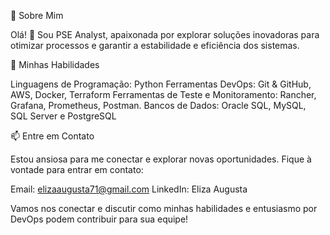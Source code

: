 :woman:  Sobre Mim

Olá! 👋 Sou PSE Analyst, apaixonada por explorar soluções inovadoras para otimizar processos e garantir a estabilidade e eficiência dos sistemas.

:rocket:  Minhas Habilidades

Linguagens de Programação: Python
Ferramentas DevOps: Git & GitHub, AWS, Docker, Terraform
Ferramentas de Teste e Monitoramento: Rancher, Grafana, Prometheus, Postman.
Bancos de Dados: Oracle SQL, MySQL, SQL Server e PostgreSQL

:mailbox:  Entre em Contato

Estou ansiosa para me conectar e explorar novas oportunidades. Fique à vontade para entrar em contato:

Email: elizaaugusta71@gmail.com
LinkedIn: Eliza Augusta

Vamos nos conectar e discutir como minhas habilidades e entusiasmo por DevOps podem contribuir para sua equipe!

